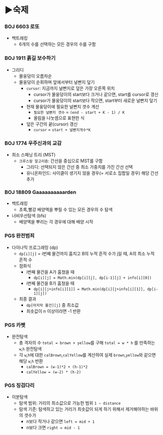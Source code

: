 # ▶숙제

### BOJ 6603 로또
- 백트래킹
  - 6개의 수를 선택하는 모든 경우의 수를 구함

### BOJ 1911 흙길 보수하기
- 그리디
  - 물웅덩이 오름차순
  - 물웅덩이 순회하며 앞에서부터 널빤지 덮기
    - `cursor`: 지금까지 널빤지로 덮은 가장 오른쪽 위치
      - cursor가 물웅덩이의 start보다 크거나 같으면, start를 cursor로 갱신
      - cursor가 물웅덩이의 start보다 작으면, start부터 새로운 널빤지 덮기
    - 현재 물웅덩이에 필요한 널빤지 갯수 계산
      - `필요한 널빤지 갯수` = `(end - start + K - 1) / K`
      - 올림을 나눗셈으로 표현한 식
    - 덮은 구간의 끝(cursor) 갱신
      - `cursor` = `start + 널빤지개수*K`

### BOJ 1774 우주신과의 교감
- 최소 스패닝 트리 (MST)
  - `크루스칼 알고리즘`: 간선을 중심으로 MST를 구함
    - 그리디: 선택되지 않은 간선 중 최소 가중치를 가진 간선 선택
    - 유니온파인드: 사이클이 생기지 않을 경우(= 서로소 집합일 경우) 해당 간선 추가

### BOJ 18809 Gaaaaaaaaaarden
- 백트래킹 
  - 초록,빨강 배양액을 뿌릴 수 있는 모든 경우의 수 탐색
- 너비우선탐색 (bfs)
  - 배양액을 뿌리는 각 경우에 대해 배양 시작

### PGS 완전범죄
- 다이나믹 프로그래밍 (dp)
  - `dp[i][j]` = i번째 물건까지 훔치고 B의 누적 흔적 수가 j일 때, A의 최소 누적 흔적 수
  - 점화식 
    - i번째 물건을 A가 훔쳤을 때 
      - `dp[i][j] = Math.min(dp[i][j], dp[i-1][j] + info[i][0])`
    - i번째 물건을 B가 훔쳤을 때
      - `dp[i][j+info[i][1]] = Math.min(dp[i][j+info[i][1]], dp[i-1][j])`
  - 최종 결과
    -  `dp[마지막 물건][j]` 중 최소값 
    - 최솟값이 n 이상이라면 -1 반환

### PGS 카펫
- 완전탐색
  - 총 격자의 수 `total = brown + yellow`를 구해 `total = w * h` 를 만족하는 `w`,`h` 완전탐색
  - 각 `w`,`h`에 대한 `calBrown`,`calYellow`를 계산하여 실제 `brown`,`yellow`와 같으면 해당 `w`,`h` 반환 
    - `calBrown = (w-1)*2 + (h-1)*2`
    - `calYellow = (w-2) * (h-2)`
      

### PGS 징검다리
- 이분탐색
  - 탐색 범위: 거리의 최소값으로 가능한 범위 `1 ~ distance`
  - 탐색 기준: 탐색하고 있는 거리가 최솟값이 되게 하기 위해서 제거해야하는 바위의 갯수가
    - n보다 작거나 같으면 `left = mid + 1`
    - n보다 크면 `right = mid - 1`

### 
